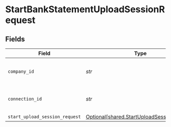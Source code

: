 # StartBankStatementUploadSessionRequest


## Fields

| Field                                                                                          | Type                                                                                           | Required                                                                                       | Description                                                                                    | Example                                                                                        |
| ---------------------------------------------------------------------------------------------- | ---------------------------------------------------------------------------------------------- | ---------------------------------------------------------------------------------------------- | ---------------------------------------------------------------------------------------------- | ---------------------------------------------------------------------------------------------- |
| `company_id`                                                                                   | *str*                                                                                          | :heavy_check_mark:                                                                             | Unique identifier for a company.                                                               | 8a210b68-6988-11ed-a1eb-0242ac120002                                                           |
| `connection_id`                                                                                | *str*                                                                                          | :heavy_check_mark:                                                                             | Unique identifier for a connection.                                                            | 2e9d2c44-f675-40ba-8049-353bfcb5e171                                                           |
| `start_upload_session_request`                                                                 | [Optional[shared.StartUploadSessionRequest]](../../models/shared/startuploadsessionrequest.md) | :heavy_minus_sign:                                                                             | N/A                                                                                            |                                                                                                |